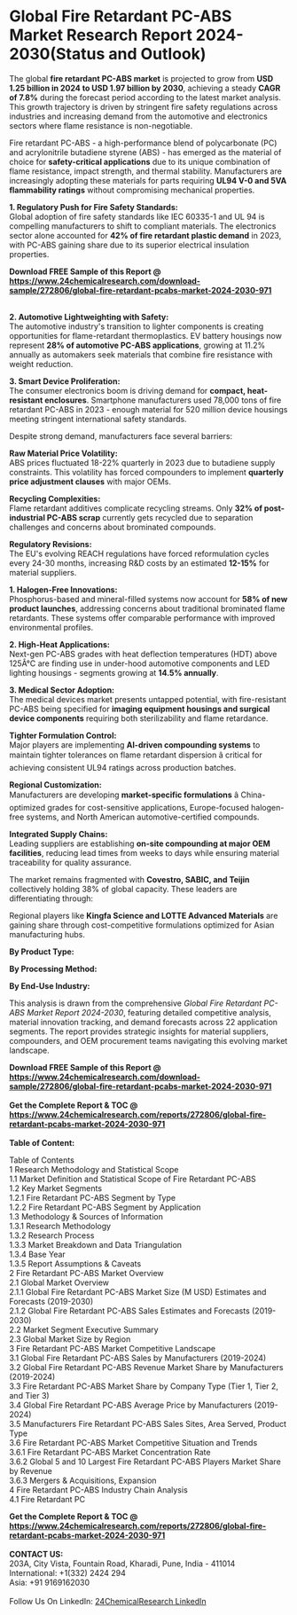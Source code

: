 <h1>Global Fire Retardant PC-ABS Market Research Report 2024-2030(Status and Outlook)</h1><p>The global <strong>fire retardant PC-ABS market</strong> is projected to grow from <strong>USD 1.25 billion in 2024 to USD 1.97 billion by 2030</strong>, achieving a steady <strong>CAGR of 7.8%</strong> during the forecast period according to the latest market analysis. This growth trajectory is driven by stringent fire safety regulations across industries and increasing demand from the automotive and electronics sectors where flame resistance is non-negotiable.</p><p>Fire retardant PC-ABS - a high-performance blend of polycarbonate (PC) and acrylonitrile butadiene styrene (ABS) - has emerged as the material of choice for <strong>safety-critical applications</strong> due to its unique combination of flame resistance, impact strength, and thermal stability. Manufacturers are increasingly adopting these materials for parts requiring <strong>UL94 V-0 and 5VA flammability ratings</strong> without compromising mechanical properties.</p><p><strong>1. Regulatory Push for Fire Safety Standards:</strong><br>
Global adoption of fire safety standards like IEC 60335-1 and UL 94 is compelling manufacturers to shift to compliant materials. The electronics sector alone accounted for <strong>42% of fire retardant plastic demand</strong> in 2023, with PC-ABS gaining share due to its superior electrical insulation properties.</p><div><b>Download FREE Sample of this Report @ 
            <a href="https://www.24chemicalresearch.com/download-sample/272806/global-fire-retardant-pcabs-market-2024-2030-971">
            https://www.24chemicalresearch.com/download-sample/272806/global-fire-retardant-pcabs-market-2024-2030-971</a></b></div><br><p><strong>2. Automotive Lightweighting with Safety:</strong><br>
The automotive industry's transition to lighter components is creating opportunities for flame-retardant thermoplastics. EV battery housings now represent <strong>28% of automotive PC-ABS applications</strong>, growing at 11.2% annually as automakers seek materials that combine fire resistance with weight reduction.</p><p><strong>3. Smart Device Proliferation:</strong><br>
The consumer electronics boom is driving demand for <strong>compact, heat-resistant enclosures</strong>. Smartphone manufacturers used 78,000 tons of fire retardant PC-ABS in 2023 - enough material for 520 million device housings meeting stringent international safety standards.</p><p>Despite strong demand, manufacturers face several barriers:</p><p><strong>Raw Material Price Volatility:</strong><br>
    ABS prices fluctuated 18-22% quarterly in 2023 due to butadiene supply constraints. This volatility has forced compounders to implement <strong>quarterly price adjustment clauses</strong> with major OEMs.</p><p><strong>Recycling Complexities:</strong><br>
    Flame retardant additives complicate recycling streams. Only <strong>32% of post-industrial PC-ABS scrap</strong> currently gets recycled due to separation challenges and concerns about brominated compounds.</p><p><strong>Regulatory Revisions:</strong><br>
    The EU's evolving REACH regulations have forced reformulation cycles every 24-30 months, increasing R&amp;D costs by an estimated <strong>12-15%</strong> for material suppliers.</p><p><strong>1. Halogen-Free Innovations:</strong><br>
Phosphorus-based and mineral-filled systems now account for <strong>58% of new product launches</strong>, addressing concerns about traditional brominated flame retardants. These systems offer comparable performance with improved environmental profiles.</p><p><strong>2. High-Heat Applications:</strong><br>
Next-gen PC-ABS grades with heat deflection temperatures (HDT) above 125Â°C are finding use in under-hood automotive components and LED lighting housings - segments growing at <strong>14.5% annually</strong>.</p><p><strong>3. Medical Sector Adoption:</strong><br>
The medical devices market presents untapped potential, with fire-resistant PC-ABS being specified for <strong>imaging equipment housings and surgical device components</strong> requiring both sterilizability and flame retardance.</p><p><strong>Tighter Formulation Control:</strong><br>
    Major players are implementing <strong>AI-driven compounding systems</strong> to maintain tighter tolerances on flame retardant dispersion â critical for achieving consistent UL94 ratings across production batches.</p><p><strong>Regional Customization:</strong><br>
    Manufacturers are developing <strong>market-specific formulations</strong> â China-optimized grades for cost-sensitive applications, Europe-focused halogen-free systems, and North American automotive-certified compounds.</p><p><strong>Integrated Supply Chains:</strong><br>
    Leading suppliers are establishing <strong>on-site compounding at major OEM facilities</strong>, reducing lead times from weeks to days while ensuring material traceability for quality assurance.</p><p>The market remains fragmented with <strong>Covestro, SABIC, and Teijin</strong> collectively holding 38% of global capacity. These leaders are differentiating through:</p><p>Regional players like <strong>Kingfa Science and LOTTE Advanced Materials</strong> are gaining share through cost-competitive formulations optimized for Asian manufacturing hubs.</p><p><strong>By Product Type:</strong></p><p><strong>By Processing Method:</strong></p><p><strong>By End-Use Industry:</strong></p><p>This analysis is drawn from the comprehensive <em>Global Fire Retardant PC-ABS Market Report 2024-2030</em>, featuring detailed competitive analysis, material innovation tracking, and demand forecasts across 22 application segments. The report provides strategic insights for material suppliers, compounders, and OEM procurement teams navigating this evolving market landscape.</p><div><b>Download FREE Sample of this Report @ 
            <a href="https://www.24chemicalresearch.com/download-sample/272806/global-fire-retardant-pcabs-market-2024-2030-971">
            https://www.24chemicalresearch.com/download-sample/272806/global-fire-retardant-pcabs-market-2024-2030-971</a></b></div><br><div><b>Get the Complete Report & TOC @ 
            <a href="https://www.24chemicalresearch.com/reports/272806/global-fire-retardant-pcabs-market-2024-2030-971">
            https://www.24chemicalresearch.com/reports/272806/global-fire-retardant-pcabs-market-2024-2030-971</a></b></div><br>
            <b>Table of Content:</b><p>Table of Contents<br />
1 Research Methodology and Statistical Scope<br />
1.1 Market Definition and Statistical Scope of Fire Retardant PC-ABS<br />
1.2 Key Market Segments<br />
1.2.1 Fire Retardant PC-ABS Segment by Type<br />
1.2.2 Fire Retardant PC-ABS Segment by Application<br />
1.3 Methodology & Sources of Information<br />
1.3.1 Research Methodology<br />
1.3.2 Research Process<br />
1.3.3 Market Breakdown and Data Triangulation<br />
1.3.4 Base Year<br />
1.3.5 Report Assumptions & Caveats<br />
2 Fire Retardant PC-ABS Market Overview<br />
2.1 Global Market Overview<br />
2.1.1 Global Fire Retardant PC-ABS Market Size (M USD) Estimates and Forecasts (2019-2030)<br />
2.1.2 Global Fire Retardant PC-ABS Sales Estimates and Forecasts (2019-2030)<br />
2.2 Market Segment Executive Summary<br />
2.3 Global Market Size by Region<br />
3 Fire Retardant PC-ABS Market Competitive Landscape<br />
3.1 Global Fire Retardant PC-ABS Sales by Manufacturers (2019-2024)<br />
3.2 Global Fire Retardant PC-ABS Revenue Market Share by Manufacturers (2019-2024)<br />
3.3 Fire Retardant PC-ABS Market Share by Company Type (Tier 1, Tier 2, and Tier 3)<br />
3.4 Global Fire Retardant PC-ABS Average Price by Manufacturers (2019-2024)<br />
3.5 Manufacturers Fire Retardant PC-ABS Sales Sites, Area Served, Product Type<br />
3.6 Fire Retardant PC-ABS Market Competitive Situation and Trends<br />
3.6.1 Fire Retardant PC-ABS Market Concentration Rate<br />
3.6.2 Global 5 and 10 Largest Fire Retardant PC-ABS Players Market Share by Revenue<br />
3.6.3 Mergers & Acquisitions, Expansion<br />
4 Fire Retardant PC-ABS Industry Chain Analysis<br />
4.1 Fire Retardant PC</p><div><b>Get the Complete Report & TOC @ 
            <a href="https://www.24chemicalresearch.com/reports/272806/global-fire-retardant-pcabs-market-2024-2030-971">
            https://www.24chemicalresearch.com/reports/272806/global-fire-retardant-pcabs-market-2024-2030-971</a></b></div><br><b>CONTACT US:</b><br>
            203A, City Vista, Fountain Road, Kharadi, Pune, India - 411014<br>
            International: +1(332) 2424 294<br>
            Asia: +91 9169162030 <br><br>
            Follow Us On LinkedIn: <a href="https://www.linkedin.com/company/24chemicalresearch/">24ChemicalResearch LinkedIn</a>